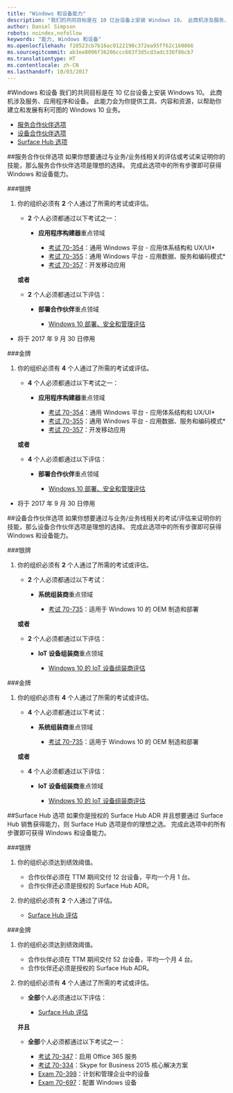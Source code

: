 ```yaml
---
title: "Windows 和设备能力"
description: "我们的共同目标是在 10 亿台设备上安装 Windows 10。 此商机涉及服务、应用程序和设备。 此能力会为你提供工具、内容和资源，以帮助你建立和发展有利可图的 Windows 10 业务。"
author: Daniel Simpson
robots: noindex,nofollow
keywords: "能力, Windows 和设备"
ms.openlocfilehash: f10523cb7b16ac0122198c372ea95ff62c160866
ms.sourcegitcommit: ab3ee8096f36206ccc663f3d5cd3adc336f86cb7
ms.translationtype: HT
ms.contentlocale: zh-CN
ms.lasthandoff: 10/03/2017
---
```

#<a name="windows-and-devices"></a>Windows 和设备 
我们的共同目标是在 10 亿台设备上安装 Windows 10。 此商机涉及服务、应用程序和设备。 此能力会为你提供工具、内容和资源，以帮助你建立和发展有利可图的 Windows 10 业务。

- [服务合作伙伴选项](#service-partner-option)
- [设备合作伙伴选项](#device-partner-option)
- [Surface Hub 选项](#surface-hub-option)

##<a name="service-partner-option"></a>服务合作伙伴选项
如果你想要通过与业务/业务线相关的评估或考试来证明你的技能，那么服务合作伙伴选项是理想的选择。 完成此选项中的所有步骤即可获得 Windows 和设备能力。

###<a name="silver"></a>银牌
1. 你的组织必须有 **2** 个人通过了所需的考试或评估。

    - **2** 个人必须都通过以下考试之一：

        - **应用程序构建器**重点领域

            - [考试 70-354](https://www.microsoft.com/en-us/learning/exam-70-354.aspx)：通用 Windows 平台 - 应用体系结构和 UX/UI*
            - [考试 70-355](https://www.microsoft.com/en-us/learning/exam-70-355.aspx)：通用 Windows 平台 - 应用数据、服务和编码模式*
            - [考试 70-357](https://www.microsoft.com/en-us/learning/exam-70-357.aspx)：开发移动应用

    **或者**

    - **2** 个人必须都通过以下评估：

        - **部署合作伙伴**重点领域

            - [Windows 10 部署、安全和管理评估](https://partneruniversity.microsoft.com/?whr=uri:MicrosoftAccount&courseId=16022&scoId=eGcisv8BC_3806265419)

* 将于 2017 年 9 月 30 日停用

###<a name="gold"></a>金牌
1. 你的组织必须有 **4** 个人通过了所需的考试或评估。
    - **4** 个人必须都通过以下考试之一：
        - **应用程序构建器**重点领域

            - [考试 70-354](https://www.microsoft.com/en-us/learning/exam-70-354.aspx)：通用 Windows 平台 - 应用体系结构和 UX/UI*
            - [考试 70-355](https://www.microsoft.com/en-us/learning/exam-70-355.aspx)：通用 Windows 平台 - 应用数据、服务和编码模式*
            - [考试 70-357](https://www.microsoft.com/en-us/learning/exam-70-357.aspx)：开发移动应用

    **或者**

    - **4** 个人必须都通过以下评估：

        - **部署合作伙伴**重点领域

            - [Windows 10 部署、安全和管理评估](https://partneruniversity.microsoft.com/?whr=uri:MicrosoftAccount&courseId=16022&scoId=eGcisv8BC_3806265419)

* 将于 2017 年 9 月 30 日停用

##<a name="device-partner-option"></a>设备合作伙伴选项
如果你想要通过与业务/业务线相关的考试/评估来证明你的技能，那么设备合作伙伴选项是理想的选择。 完成此选项中的所有步骤即可获得 Windows 和设备能力。

###<a name="silver"></a>银牌
1. 你的组织必须有 **2** 个人通过了所需的考试或评估。

    - **2** 个人必须都通过以下考试：

        - **系统组装商**重点领域

            - [考试 70-735](https://www.microsoft.com/en-us/learning/exam-70-735.aspx)：适用于 Windows 10 的 OEM 制造和部署

    **或者**

    - **2** 个人必须都通过以下评估：

        - **IoT 设备组装商**重点领域

            - [Windows 10 的 IoT 设备组装商评估](https://partneruniversity.microsoft.com/?whr=uri:MicrosoftAccount&courseId=15887&scoId=mwJPK2B8B_9004778676)

###<a name="gold"></a>金牌
1. 你的组织必须有 **4** 个人通过了所需的考试或评估。

    - **4** 个人必须都通过以下考试：

        - **系统组装商**重点领域

            - [考试 70-735](https://www.microsoft.com/en-us/learning/exam-70-735.aspx)：适用于 Windows 10 的 OEM 制造和部署

    **或者**

    - **4** 个人必须都通过以下评估：

        - **IoT 设备组装商**重点领域
        
            - [Windows 10 的 IoT 设备组装商评估](https://partneruniversity.microsoft.com/?whr=uri:MicrosoftAccount&courseId=15887&scoId=mwJPK2B8B_9004778676)

##<a name="surface-hub-option"></a>Surface Hub 选项
如果你是授权的 Surface Hub ADR 并且想要通过 Surface Hub 销售获得能力，则 Surface Hub 选项是你的理想之选。 完成此选项中的所有步骤即可获得 Windows 和设备能力。

###<a name="silver"></a>银牌
1. 你的组织必须达到绩效阈值。

    - 合作伙伴必须在 TTM 期间交付 12 台设备，平均一个月 1 台。
    - 合作伙伴还必须是授权的 Surface Hub ADR。

2. 你的组织必须有 **2** 个人通过了评估。

    - [Surface Hub 评估](https://PartnerUniversity.microsoft.com?whr=uri:MicrosoftAccount&courseId=16722&scoId=jcNMRQouC_5906265419)


###<a name="gold"></a>金牌
1. 你的组织必须达到绩效阈值。

    - 合作伙伴必须在 TTM 期间交付 52 台设备，平均一个月 4 台。
    - 合作伙伴还必须是授权的 Surface Hub ADR。

2. 你的组织必须有 **4** 个人通过了所需的考试或评估。

    - **全部**个人必须通过以下评估：
    
        - [Surface Hub 评估](https://PartnerUniversity.microsoft.com?whr=uri:MicrosoftAccount&courseId=16722&scoId=jcNMRQouC_5906265419)
    
    **并且**

    - **全部**个人必须都通过以下考试之一：

        - [考试 70-347](https://www.microsoft.com/en-us/learning/exam-70-347.aspx)：启用 Office 365 服务
        - [考试 70-334](https://www.microsoft.com/en-us/learning/exam-70-334.aspx)：Skype for Business 2015 核心解决方案 
        - [Exam 70-398](https://www.microsoft.com/en-us/learning/exam-70-398.aspx)：计划和管理企业中的设备
        - [Exam 70-697](https://www.microsoft.com/en-us/learning/exam-70-697.aspx)：配置 Windows 设备 



      



 


